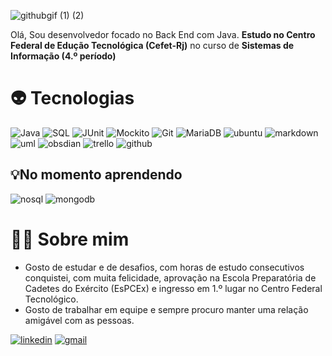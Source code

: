 ![githubgif (1) (2)](https://github.com/user-attachments/assets/8843910c-72d7-4502-b265-58ac56fa5e2b)

Olá, Sou desenvolvedor focado no Back End com Java. **Estudo no Centro Federal de Edução Tecnológica (Cefet-Rj)** no curso de **Sistemas de Informação (4.º período)**

# 👽 Tecnologias

![Java](https://img.shields.io/badge/java-B22222?style=for-the-badge&logo=java)
![SQL](https://img.shields.io/badge/SQL-00008B?style=for-the-badge&logo=sql)
![JUnit](https://img.shields.io/badge/JUnit5-556B2b?style=for-the-badge&logo=junit5)
![Mockito](https://img.shields.io/badge/Mockito-3CB371?style=for-the-badge&logo=mockito)
![Git](https://img.shields.io/badge/git-FF8C00?style=for-the-badge&logo=git)
![MariaDB](https://img.shields.io/badge/mariadb-8B4513?style=for-the-badge&logo=mariadb)
![ubuntu](https://img.shields.io/badge/ubuntu-F4A460?style=for-the-badge&logo=ubuntu)
![markdown](https://img.shields.io/badge/markdown-F4A460?style=for-the-badge&logo=markdown)
![uml](https://img.shields.io/badge/uml-DC143C?style=for-the-badge&logo=uml)
![obsdian](https://img.shields.io/badge/obsidian-9400D3?style=for-the-badge&logo=obsdian)
![trello](https://img.shields.io/badge/trello-0000CD?style=for-the-badge&logo=trello)
![github](https://img.shields.io/badge/github-363636?style=for-the-badge&logo=github)

## 💡No momento aprendendo

![nosql](https://img.shields.io/badge/NoSQL-0000FF?style=for-the-badge&logo=nosql)
![mongodb](https://img.shields.io/badge/mongodb-008000?style=for-the-badge&logo=mongodb)



# 🧑‍🚀 Sobre mim

- Gosto de estudar e de desafios, com horas de estudo consecutivos conquistei, com muita felicidade, aprovação na Escola Preparatória de Cadetes do Exército (EsPCEx) e ingresso em 1.º lugar no Centro Federal Tecnológico.
- Gosto de trabalhar em equipe e sempre procuro manter uma relação amigável com as pessoas.

[![linkedin](https://img.shields.io/badge/linkedin-4169E1?style=for-the-badge&logo=linkedin&Link=https://www.linkedin.com/in/vitor-hugo-sant-anna-877820214/)](https://www.linkedin.com/in/vitor-hugo-sant-anna-877820214/)
[![gmail](https://img.shields.io/badge/gmail-B22222?style=for-the-badge&logo=gmail&Link=)](mailto:gm.0509rbt@gmail.com)
